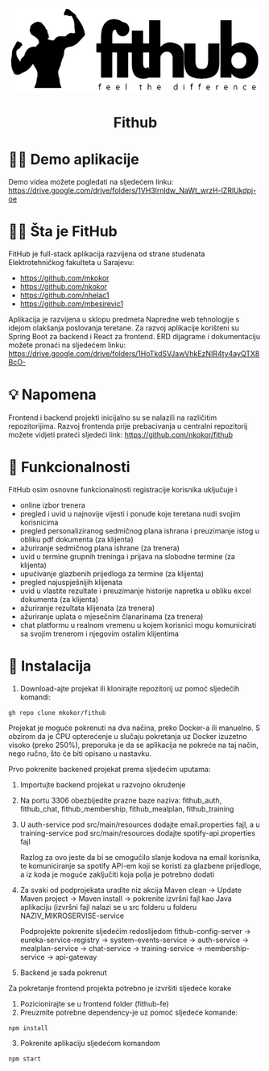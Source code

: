 <p align="center">
  <img width='500px' height='170px' src='logo.png' alt='icon' style='margin: auto;'>
</p>
<h1 align='center'>Fithub</h1>

# 🧑‍💻 Demo aplikacije

Demo videa možete pogledati na sljedećem linku: https://drive.google.com/drive/folders/1VH3lrnldw_NaWt_wrzH-lZRlUkdpj-oe

# 🏋️‍♂️ Šta je FitHub

FitHub je full-stack aplikacija razvijena od strane studenata Elektrotehničkog fakulteta u Sarajevu:

- https://github.com/mkokor
- https://github.com/nkokor
- https://github.com/nhelac1
- https://github.com/mbesirevic1


Aplikacija je razvijena u sklopu predmeta Napredne web tehnologije s idejom olakšanja poslovanja teretane. 
Za razvoj aplikacije korišteni su Spring Boot za backend i React za frontend.
ERD dijagrame i dokumentaciju možete pronaći na sljedećem linku: https://drive.google.com/drive/folders/1HoTkdSVJawVhkEzNIR4ty4ayQTX8BcO-


# 💡 Napomena

Frontend i backend projekti inicijalno su se nalazili na različitim repozitorijima. Razvoj frontenda prije prebacivanja u centralni repozitorij možete vidjeti prateći sljedeći link: https://github.com/nkokor/fithub


# 🦾 Funkcionalnosti
FitHub osim osnovne funkcionalnosti registracije korisnika uključuje i

- online izbor trenera
- pregled i uvid u najnovije vijesti i ponude koje teretana nudi svojim korisnicima
- pregled personaliziranog sedmičnog plana ishrana i preuzimanje istog u obliku pdf dokumenta (za klijenta)
- ažuriranje sedmičnog plana ishrane (za trenera)
- uvid u termine grupnih treninga i prijava na slobodne termine (za klijenta)
- upućivanje glazbenih prijedloga za termine (za klijenta)
- pregled najuspješnijih klijenata
- uvid u vlastite rezultate i preuzimanje historije napretka u obliku excel dokumenta (za klijenta)
- ažuriranje rezultata klijenata (za trenera)
- ažuriranje uplata o mjesečnim članarinama (za trenera)
- chat platformu u realnom vremenu u kojem korisnici mogu komunicirati sa svojim trenerom i njegovim ostalim klijentima


# 🔧 Instalacija
1. Download-ajte projekat ili klonirajte repozitorij uz pomoć sljedećih komandi:
```
gh repo clone mkokor/fithub
```

Projekat je moguće pokrenuti na dva načina, preko Docker-a ili manuelno. S obzirom da je CPU opterećenje u slučaju pokretanja uz Docker izuzetno visoko (preko 250%), preporuka je da se aplikacija ne pokreće na taj način, nego ručno, što će biti opisano u nastavku.

Prvo pokrenite backened projekat prema sljedećim uputama:
1. Importujte backend projekat u razvojno okruženje
2. Na portu 3306 obezbijedite prazne baze naziva: fithub_auth, fithub_chat, fithub_membership, fithub_mealplan, fithub_training
3. U auth-service pod src/main/resources dodajte email.properties fajl, a u training-service pod src/main/resources dodajte spotify-api.properties fajl

   Razlog za ovo jeste da bi se omogućilo slanje kodova na email korisnika, te komuniciranje sa spotify API-em koji se koristi za glazbene prijedloge, a iz koda je moguće zaključiti koja polja je potrebno dodati
5. Za svaki od podprojekata uradite niz akcija Maven clean -> Update Maven project -> Maven install -> pokrenite izvršni fajl kao Java aplikaciju (izvršni fajl nalazi se u src folderu u folderu NAZIV_MIKROSERVISE-service

   Podprojekte pokrenite sljedećim redoslijedom fithub-config-server -> eureka-service-registry -> system-events-service -> auth-service -> mealplan-service -> chat-service -> training-service -> membership-service -> api-gateway
6. Backend je sada pokrenut

Za pokretanje frontend projekta potrebno je izvršiti sljedeće korake
1. Pozicionirajte se u frontend folder (fithub-fe)
2. Preuzmite potrebne dependency-je uz pomoć sljedeće komande:
```
npm install
```
3. Pokrenite aplikaciju sljedećom komandom
```
npm start
```


